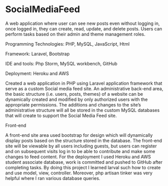 # SocialMediaFeed

A web application where user can see new posts even without logging in, once logged
in, they can create, read, update, and delete posts. Users can perform tasks based on
their admin and theme management roles.

Programming Technologies: PHP, MySQL, JavaScript, Html

Framework: Laravel, Bootstrap

IDE and tools: Php Storm, MySQL workbench, GitHub

Deployment: Heroku and AWS

Created a web application in PHP using Laravel application framework that serve as a
custom Social media feed site. An administrative back-end area, the basic structure (i.e.
users, posts, themes) of a website can be dynamically created and modified by only
authorized users with the appropriate permissions. The additions and changes to the
site’s administrative structure will all be stored in the custom MySQL databases that will
create to support the Social Media Feed site.

Front-end

A front-end site area used bootstrap for design which will dynamically display posts
based on the structure stored in the database. The front-end site will be viewable by all
users including guests, but users can register and on subsequent visits log in to be able
to contribute and make some changes to feed content. For the deployment I used
Heroku and AWS student associate database, work is committed and pushed to GitHub
after completing tasks. By doing this project I learned larval such how to create and use
model, view, controller. Moreover, php artisan tinker was very helpful where I ran various
database queries.
